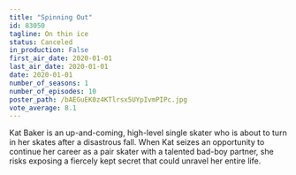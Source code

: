 ```yaml
---
title: "Spinning Out"
id: 83050
tagline: On thin ice
status: Canceled
in_production: False
first_air_date: 2020-01-01
last_air_date: 2020-01-01
date: 2020-01-01
number_of_seasons: 1
number_of_episodes: 10
poster_path: /bAEGuEK0z4KTlrsx5UYpIvmPIPc.jpg
vote_average: 8.1
---
```


Kat Baker is an up-and-coming, high-level single skater who is about to turn in her skates after a disastrous fall. When Kat seizes an opportunity to continue her career as a pair skater with a talented bad-boy partner, she risks exposing a fiercely kept secret that could unravel her entire life.

